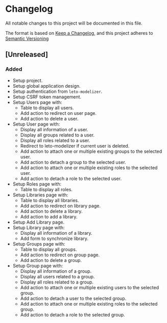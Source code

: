 # Changelog

All notable changes to this project will be documented in this file.

The format is based on [Keep a Changelog](https://keepachangelog.com/en/1.0.0/),
and this project adheres to [Semantic Versioning](https://semver.org/spec/v2.0.0.html)

## [Unreleased]

### Added

* Setup project.
* Setup global application design.
* Setup authentication from `leto-modelizer`.
* Setup CSRF token management.
* Setup Users page with:
  * Table to display all users.
  * Add action to redirect on user page.
  * Add action to delete a user.
* Setup User page with:
  * Display all information of a user.
  * Display all groups related to a user.
  * Display all roles related to a user.
  * Redirect to leto-modelizer if current user is deleted.
  * Add action to attach one or multiple existing groups to the selected user.
  * Add action to detach a group to the selected user.
  * Add action to attach one or multiple existing roles to the selected user.
  * Add action to detach a role to the selected user.
* Setup Roles page with:
  * Table to display all roles.
* Setup Libraries page with:
  * Table to display all libraries.
  * Add action to redirect on library page.
  * Add action to delete a library.
  * Add action to add a library.
* Setup Add Library page.
* Setup Library page with:
  * Display all information of a library.
  * Add form to synchronize library.
* Setup Groups page with:
  * Table to display all groups.
  * Add action to redirect on group page.
  * Add action to delete a group.
* Setup Group page with:
  * Display all information of a group.
  * Display all users related to a group.
  * Display all roles related to a group.
  * Add action to attach one or multiple existing users to the selected group.
  * Add action to detach a user to the selected group.
  * Add action to attach one or multiple existing roles to the selected group.
  * Add action to detach a role to the selected group.
